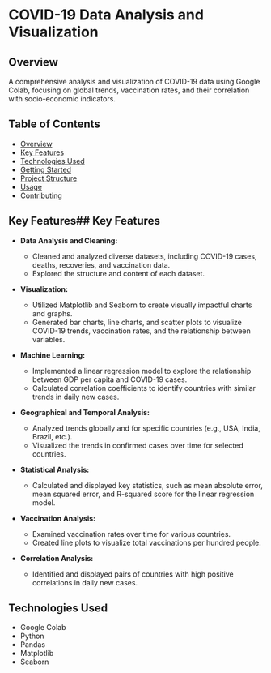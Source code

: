 # COVID-19 Data Analysis and Visualization

## Overview

A comprehensive analysis and visualization of COVID-19 data using Google Colab, focusing on global trends, vaccination rates, and their correlation with socio-economic indicators.

## Table of Contents

- [Overview](#overview)
- [Key Features](#key-features)
- [Technologies Used](#technologies-used)
- [Getting Started](#getting-started)
- [Project Structure](#project-structure)
- [Usage](#usage)
- [Contributing](#contributing)

## Key Features## Key Features

- **Data Analysis and Cleaning:**
  - Cleaned and analyzed diverse datasets, including COVID-19 cases, deaths, recoveries, and vaccination data.
  - Explored the structure and content of each dataset.

- **Visualization:**
  - Utilized Matplotlib and Seaborn to create visually impactful charts and graphs.
  - Generated bar charts, line charts, and scatter plots to visualize COVID-19 trends, vaccination rates, and the relationship between variables.

- **Machine Learning:**
  - Implemented a linear regression model to explore the relationship between GDP per capita and COVID-19 cases.
  - Calculated correlation coefficients to identify countries with similar trends in daily new cases.

- **Geographical and Temporal Analysis:**
  - Analyzed trends globally and for specific countries (e.g., USA, India, Brazil, etc.).
  - Visualized the trends in confirmed cases over time for selected countries.

- **Statistical Analysis:**
  - Calculated and displayed key statistics, such as mean absolute error, mean squared error, and R-squared score for the linear regression model.

- **Vaccination Analysis:**
  - Examined vaccination rates over time for various countries.
  - Created line plots to visualize total vaccinations per hundred people.

- **Correlation Analysis:**
  - Identified and displayed pairs of countries with high positive correlations in daily new cases.

## Technologies Used

- Google Colab
- Python
- Pandas
- Matplotlib
- Seaborn
